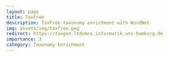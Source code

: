 ```yaml
---
layout: page
title: TaxFree
description: TaxFree taxonomy enrichment with WordNet
img: assets/img/taxfree.png
redirect: https://taxgen.ltdemos.informatik.uni-hamburg.de
importance: 3
category: Taxonomy Enrichment
---
```


